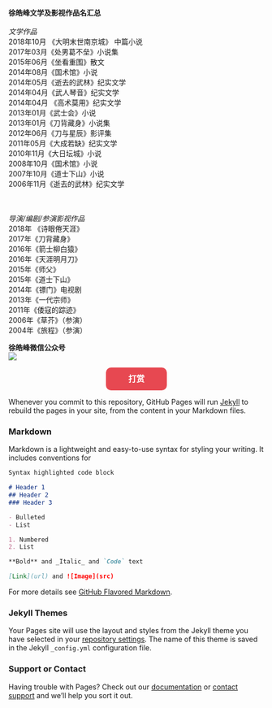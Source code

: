 
<b>徐皓峰文学及影视作品名汇总</b><br><br>
<i>文学作品</i><br>
2018年10月 《大明末世南京城》 中篇小说<br>
2017年03月《处男葛不垒》小说集<br>
2015年06月《坐看重围》散文<br>
2014年08月《国术馆》小说<br>
2014年05月《逝去的武林》纪实文学<br>
2014年04月《武人琴音》纪实文学<br>
2014年04月 《高术莫用》纪实文学<br>
2013年01月《武士会》小说<br>
2013年01月《刀背藏身》小说集<br>
2012年06月《刀与星辰》影评集<br>
2011年05月《大成若缺》纪实文学<br>
2010年11月《大日坛城》小说<br>
2008年10月《国术馆》小说<br>
2007年10月《道士下山》小说<br>
2006年11月《逝去的武林》纪实文学<br>

<br><br>
<i>导演/编剧/参演影视作品</i><br>
2018年 《诗眼倦天涯》<br>
2017年《刀背藏身》<br>
2016年《箭士柳白猿》<br>
2016年《天涯明月刀》<br>
2015年《师父》<br>
2015年《道士下山》<br>
2014年《镖门》电视剧<br>
2013年《一代宗师》<br>
2011年《倭寇的踪迹》<br>
2006年《草芥》（参演）<br>
2004年《旅程》（参演）<br>

<b>徐皓峰微信公众号</b><br>
<img src="http://ww1.sinaimg.cn/thumbnail/006891Mqgy1gcusxgm8upj307a07a0sz.jpg"/>



<meta http-equiv="Content-Type" content="text/html; charset=utf-8" />
<script type="text/javascript" src="http://apps.bdimg.com/libs/jquery/1.6.4/jquery.min.js"></script>
<title>打赏</title>
<style type="text/css">
    .content{width:80%;margin:10px auto;}
    .hide_box{z-index:999;filter:alpha(opacity=50);background:#666;opacity: 0.5;-moz-opacity: 0.5;left:0;top:0;height:99%;width:100%;position:fixed;display:none;}
    .shang_box{width:540px;height:540px;padding:10px;background-color:#fff;border-radius:10px;position:fixed;z-index:1000;left:50%;top:50%;margin-left:-280px;margin-top:-280px;border:1px dotted #dedede;display:none;}
    .shang_box img{border:none;border-width:0;}
    .dashang{display:block;width:100px;margin:5px auto;height:25px;line-height:25px;padding:10px;background-color:#E74851;color:#fff;text-align:center;text-decoration:none;border-radius:10px;font-weight:bold;font-size:16px;transition: all 0.3s;}
    .dashang:hover{opacity:0.8;padding:15px;font-size:18px;}
    .shang_close{float:right;display:inline-block;}
            .shang_logo{display:block;text-align:center;margin:20px auto;}
    .shang_tit{width: 100%;height: 75px;text-align: center;line-height: 66px;color: #a3a3a3;font-size: 16px;background: url('/dsimg/cy-reward-title-bg.jpg');font-family: 'Microsoft YaHei';margin-top: 7px;margin-right:2px;}
    .shang_tit p{color:#a3a3a3;text-align:center;font-size:16px;}
    .shang_payimg{width:140px;padding:10px;border:6px solid #EA5F00;margin:0 auto;border-radius:3px;height:140px;}
    .shang_payimg img{display:block;text-align:center;width:140px;height:140px; }
    .pay_explain{text-align:center;margin:10px auto;font-size:12px;color:#545454;}
    .radiobox{width: 16px;height: 16px;background: url('https://static.runoob.com/images/dashang/radio2.jpg');display: block;float: left;margin-top: 5px;margin-right: 14px;}
    .checked .radiobox{background:url('https://static.runoob.com/images/dashang/radio1.jpg');}
    .shang_payselect{text-align:center;margin:0 auto;margin-top:40px;cursor:pointer;height:60px;width:280px;}
    .shang_payselect .pay_item{display:inline-block;margin-right:10px;float:left;}
    .shang_info{clear:both;}
	.shang_info p,.shang_info a{color:#C3C3C3;text-align:center;font-size:12px;text-decoration:none;line-height:2em;}
</style>



<div class="content">
<p><a href="javascript:void(0)" onclick="dashangToggle()" class="dashang" title="打赏，支持一下">打赏</a></p>
<div class="hide_box"></div>
<div class="shang_box">
    <a class="shang_close" href="javascript:void(0)" onclick="dashangToggle()" title="关闭"><img src="https://static.runoob.com/images/dashang/close.jpg" alt="取消" /></a>
       
    <div class="shang_tit">
    	<p>感谢您的支持，我会继续努力的!</p>
    </div>
    <div class="shang_payimg">
    	<img src="https://static.runoob.com/images/dashang/alipayimg.png" alt="扫码支持" title="扫一扫" />
    </div>
    	<div class="pay_explain">扫码打赏，你说多少就多少</div>
    <div class="shang_payselect">
    	<div class="pay_item checked" data-id="alipay">
	    	<span class="radiobox"></span>
	    	<span class="pay_logo"><img src="https://static.runoob.com/images/dashang/alipay.jpg" alt="支付宝" /></span>
    	</div>
    	<div class="pay_item" data-id="weipay">
	    	<span class="radiobox"></span>
	    	<span class="pay_logo"><img src="https://static.runoob.com/images/dashang/wechat.jpg" alt="微信" /></span>
    	</div>
    </div>
    <div class="shang_info">
    	<p>打开<span id="shang_pay_txt">支付宝</span>扫一扫，即可进行扫码打赏哦</p>
    	<p>Powered by <a href="http://www.runoob.com" target="_blank" title="菜鸟教程">RUNOOB.COM</a>，学的不仅是技术，更是梦想！！！</p>
    </div>
</div>
</div>
<script type="text/javascript">
$(function(){
    $(".pay_item").click(function(){
    	$(this).addClass('checked').siblings('.pay_item').removeClass('checked');
    	var dataid=$(this).attr('data-id');
    	$(".shang_payimg img").attr("src","https://static.runoob.com/images/dashang/"+dataid+"img.png");
    	$("#shang_pay_txt").text(dataid=="alipay"?"支付宝":"微信");
    });
});
function dashangToggle(){
    $(".hide_box").fadeToggle();
    $(".shang_box").fadeToggle();
}
</script>



Whenever you commit to this repository, GitHub Pages will run [Jekyll](https://jekyllrb.com/) to rebuild the pages in your site, from the content in your Markdown files.

### Markdown

Markdown is a lightweight and easy-to-use syntax for styling your writing. It includes conventions for

```markdown
Syntax highlighted code block

# Header 1
## Header 2
### Header 3

- Bulleted
- List

1. Numbered
2. List

**Bold** and _Italic_ and `Code` text

[Link](url) and ![Image](src)
```

For more details see [GitHub Flavored Markdown](https://guides.github.com/features/mastering-markdown/).

### Jekyll Themes

Your Pages site will use the layout and styles from the Jekyll theme you have selected in your [repository settings](https://github.com/tomxiongs/firsttest/settings). The name of this theme is saved in the Jekyll `_config.yml` configuration file.

### Support or Contact

Having trouble with Pages? Check out our [documentation](https://help.github.com/categories/github-pages-basics/) or [contact support](https://github.com/contact) and we’ll help you sort it out.
